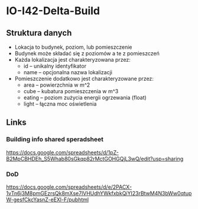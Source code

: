 # IO-I42-Delta-Build

## Struktura danych
- Lokacja to budynek, poziom, lub pomieszczenie
- Budynek może składać się z poziomów a te z pomieszczeń
- Każda lokalizacja jest charakteryzowana przez:
  - id – unikalny identyfikator
  - name – opcjonalna nazwa lokalizacji
- Pomieszczenie dodatkowo jest charakteryzowane przez:
  - area – powierzchnia w m^2
  - cube – kubatura pomieszczenia w m^3
  - eating – poziom zużycia energii ogrzewania (float)
  - light – łączna moc oświetlenia



## Links

### Building info shared speradsheet

https://docs.google.com/spreadsheets/d/1pZ-B2MpCBHDEh_S5Whab80sGkqp82rMctGOHGQjL3wQ/edit?usp=sharing

### DoD

https://docs.google.com/spreadsheets/d/e/2PACX-1vTn6j3M8pmGEzrsQk8mXse7lVHUdhYWkfxbkQiYI23rBtwM4N3bWw0qtupW-gesfCkcYasnZ-eEXl-F/pubhtml
